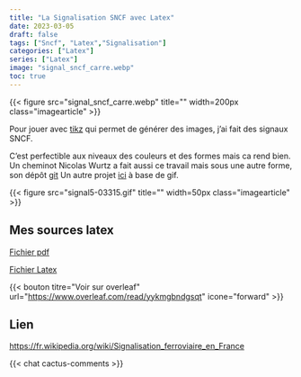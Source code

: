 ```yaml
---
title: "La Signalisation SNCF avec Latex"
date: 2023-03-05
draft: false
tags: ["Sncf", "Latex","Signalisation"]
categories: ["Latex"]
series: ["Latex"]
image: "signal_sncf_carre.webp"
toc: true
---
```

{{< figure src="signal_sncf_carre.webp" title="" width=200px class="imagearticle" >}}

Pour jouer avec [tikz](https://tikz.dev/) qui permet de générer des images, j’ai fait des signaux SNCF.

C’est perfectible aux niveaux des couleurs et des formes mais ca rend bien. 
Un cheminot Nicolas Wurtz a fait aussi ce travail mais sous une autre forme, son dépôt [git](https://github.com/nicolaswurtz/signalisation-rfn-svg)
Un autre projet [ici](https://geillon.pagesperso-orange.fr/trains/signaux/index.html) à base de gif.

{{< figure src="signal5-03315.gif" title="" width=50px class="imagearticle" >}}

## Mes sources latex
[Fichier pdf](signaux_sncf.pdf)

[Fichier Latex](signaux_sncf.tex)

{{< bouton titre="Voir sur overleaf" url="https://www.overleaf.com/read/yykmgbndgsqt" icone="forward" >}}

## Lien
https://fr.wikipedia.org/wiki/Signalisation_ferroviaire_en_France

{{< chat cactus-comments >}}
